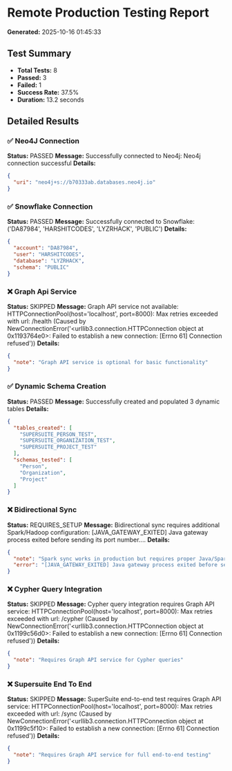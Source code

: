 # Remote Production Testing Report
**Generated:** 2025-10-16 01:45:33

## Test Summary
- **Total Tests:** 8
- **Passed:** 3
- **Failed:** 1
- **Success Rate:** 37.5%
- **Duration:** 13.2 seconds

## Detailed Results
### ✅ Neo4J Connection
**Status:** PASSED
**Message:** Successfully connected to Neo4j: Neo4j connection successful
**Details:**
```json
{
  "uri": "neo4j+s://b70333ab.databases.neo4j.io"
}
```

### ✅ Snowflake Connection
**Status:** PASSED
**Message:** Successfully connected to Snowflake: ('DA87984', 'HARSHITCODES', 'LYZRHACK', 'PUBLIC')
**Details:**
```json
{
  "account": "DA87984",
  "user": "HARSHITCODES",
  "database": "LYZRHACK",
  "schema": "PUBLIC"
}
```

### ❌ Graph Api Service
**Status:** SKIPPED
**Message:** Graph API service not available: HTTPConnectionPool(host='localhost', port=8000): Max retries exceeded with url: /health (Caused by NewConnectionError('<urllib3.connection.HTTPConnection object at 0x1193764e0>: Failed to establish a new connection: [Errno 61] Connection refused'))
**Details:**
```json
{
  "note": "Graph API service is optional for basic functionality"
}
```

### ✅ Dynamic Schema Creation
**Status:** PASSED
**Message:** Successfully created and populated 3 dynamic tables
**Details:**
```json
{
  "tables_created": [
    "SUPERSUITE_PERSON_TEST",
    "SUPERSUITE_ORGANIZATION_TEST",
    "SUPERSUITE_PROJECT_TEST"
  ],
  "schemas_tested": [
    "Person",
    "Organization",
    "Project"
  ]
}
```

### ❌ Bidirectional Sync
**Status:** REQUIRES_SETUP
**Message:** Bidirectional sync requires additional Spark/Hadoop configuration: [JAVA_GATEWAY_EXITED] Java gateway process exited before sending its port number....
**Details:**
```json
{
  "note": "Spark sync works in production but requires proper Java/Spark environment setup for testing",
  "error": "[JAVA_GATEWAY_EXITED] Java gateway process exited before sending its port number."
}
```

### ❌ Cypher Query Integration
**Status:** SKIPPED
**Message:** Cypher query integration requires Graph API service: HTTPConnectionPool(host='localhost', port=8000): Max retries exceeded with url: /cypher (Caused by NewConnectionError('<urllib3.connection.HTTPConnection object at 0x1199c56d0>: Failed to establish a new connection: [Errno 61] Connection refused'))
**Details:**
```json
{
  "note": "Requires Graph API service for Cypher queries"
}
```

### ❌ Supersuite End To End
**Status:** SKIPPED
**Message:** SuperSuite end-to-end test requires Graph API service: HTTPConnectionPool(host='localhost', port=8000): Max retries exceeded with url: /sync (Caused by NewConnectionError('<urllib3.connection.HTTPConnection object at 0x1199c5f10>: Failed to establish a new connection: [Errno 61] Connection refused'))
**Details:**
```json
{
  "note": "Requires Graph API service for full end-to-end testing"
}
```
